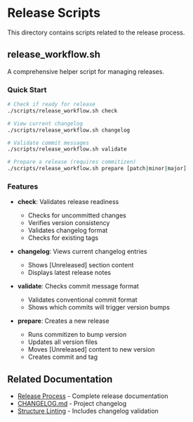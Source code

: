 # Release Scripts

This directory contains scripts related to the release process.

## release_workflow.sh

A comprehensive helper script for managing releases.

### Quick Start

```bash
# Check if ready for release
./scripts/release_workflow.sh check

# View current changelog
./scripts/release_workflow.sh changelog

# Validate commit messages
./scripts/release_workflow.sh validate

# Prepare a release (requires commitizen)
./scripts/release_workflow.sh prepare [patch|minor|major]
```

### Features

- **check**: Validates release readiness
  - Checks for uncommitted changes
  - Verifies version consistency
  - Validates changelog format
  - Checks for existing tags

- **changelog**: Views current changelog entries
  - Shows [Unreleased] section content
  - Displays latest release notes

- **validate**: Checks commit message format
  - Validates conventional commit format
  - Shows which commits will trigger version bumps

- **prepare**: Creates a new release
  - Runs commitizen to bump version
  - Updates all version files
  - Moves [Unreleased] content to new version
  - Creates commit and tag

## Related Documentation

- [Release Process](../docs/RELEASE_PROCESS.md) - Complete release documentation
- [CHANGELOG.md](../CHANGELOG.md) - Project changelog
- [Structure Linting](../docs/STRUCTURE_LINTING.md) - Includes changelog validation
